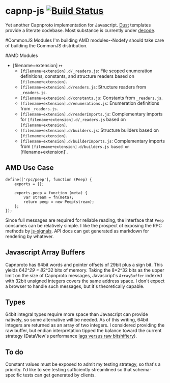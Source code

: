 capnp-js [![Build Status](https://travis-ci.org/popham/capnp-js.svg?branch=master)](https://travis-ci.org/popham/capnp-js)
==========================================================================================================================

Yet another Capnproto implementation for Javascript.
[Dust](https://github.com/linkedin/dustjs) templates provide a literate codebase.
Most substance is currently under [decode](https://github.com/popham/capnp-js/tree/master/src/template/decode).

#CommonJS Modules
I'm building AMD modules--Nodefy should take care of building the CommonJS distribution.

#AMD Modules
* [filename+extension] ↦
  - `[filename+extension].d/_readers.js`: File scoped enumeration definitions, constants, and structure readers based on `[filename+extension]`.
  - `[filename+extension].d/readers.js`: Structure readers from `_readers.js`.
  - `[filename+extension].d/constants.js`: Constants from `_readers.js`.
  - `[filename+extension].d/enumerations.js`: Enumeration definitions from `_readers.js`.
  - `[filename+extension].d/readerImports.js`: Complementary imports for `[filename+extension].d/_readers.js` based on `[filename+extension]`.
  - `[filename+extension].d/builders.js`: Structure builders based on `[filename+extension]`.
  - `[filename+extension].d/builderImports.js`: Complementary imports from `[filename+extension].d/builders.js based on `[filename+extension]`.


AMD Use Case
------------
```
define(['rpc/peep'], function (Peep) {
    exports = {};

    exports.peep = function (meta) {
        var stream = fn(meta);
        return peep = new Peep(stream);
    };
});
```

Since full messages are required for reliable reading, the interface that `Peep` consumes can be relatively simple.
I like the prospect of exposing the RPC methods by [js-signals](http://millermedeiros.github.io/js-signals/).
API docs can get generated as markdown for rendering by whatever.


Javascript Array Buffers
------------------------
Capnproto has 64bit words and pointer offsets of 29bit plus a sign bit.
This yields 64*2^29 = 8*2^32 bits of memory.
Taking the 8*2^32 bits as the upper limit on the size of Capnproto messages, Javascript's `ArrayBuffer` indexed with 32bit unsigned integers covers the same address space.
I don't expect a browser to handle such messages, but it's theoretically capable.

Types
-----
64bit integral types require more space than Javascript can provide natively, so some alternative will be needed.
As of this writing, 64bit integers are returned as an array of two integers.
I considered providing the raw buffer, but endian interpretation tipped the balance toward the current strategy (DataView's performance [lags versus raw bitshiftery](http://jsperf.com/dataview-vs-typed-array-views)).


To do
-----
Constant values must be exposed to admit my testing strategy, so that's a priority.
I'd like to see testing sufficiently streamlined so that schema-specific tests can get generated by clients.
